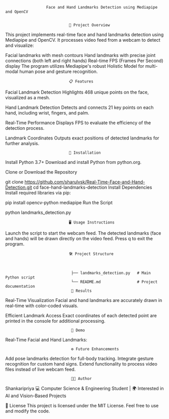                       Face and Hand Landmarks Detection using Mediapipe and OpenCV

                      
                                🚀 Project Overview
This project implements real-time face and hand landmarks detection using Mediapipe and OpenCV. It processes video feed from a webcam to detect and visualize:

Facial landmarks with mesh contours
Hand landmarks with precise joint connections (both left and right hands)
Real-time FPS (Frames Per Second) display
The program utilizes Mediapipe's robust Holistic Model for multi-modal human pose and gesture recognition.

                                📋 Features
Facial Landmark Detection
Highlights 468 unique points on the face, visualized as a mesh.

Hand Landmark Detection
Detects and connects 21 key points on each hand, including wrist, fingers, and palm.

Real-Time Performance
Displays FPS to evaluate the efficiency of the detection process.

Landmark Coordinates
Outputs exact positions of detected landmarks for further analysis.

                                🔧 Installation
Install Python 3.7+
Download and install Python from python.org.

Clone or Download the Repository

git clone https://github.com/sharulvsk/Real-Time-Face-and-Hand-Detection.git
cd face-hand-landmarks-detection
Install Dependencies Install required libraries via pip:

pip install opencv-python mediapipe
Run the Script

python landmarks_detection.py

                                🖥️ Usage Instructions
                                
Launch the script to start the webcam feed.
The detected landmarks (face and hands) will be drawn directly on the video feed.
Press q to exit the program.

                                🛠️ Project Structure


          
                                 ├── landmarks_detection.py   # Main Python script
                                 └── README.md                # Project documentation
                                 🌟 Results
Real-Time Visualization
Facial and hand landmarks are accurately drawn in real-time with color-coded visuals.

Efficient Landmark Access
Exact coordinates of each detected point are printed in the console for additional processing.

                                 📸 Demo
                                 
Real-Time Facial and Hand Landmarks:

                                 ⚙️ Future Enhancements
                                 
Add pose landmarks detection for full-body tracking.
Integrate gesture recognition for custom hand signs.
Extend functionality to process video files instead of live webcam feed.

                                 🧑‍💻 Author
                                 
Shankaripriya
💻 Computer Science & Engineering Student | 🌍 Interested in AI and Vision-Based Projects

📝 License
This project is licensed under the MIT License. Feel free to use and modify the code.

